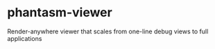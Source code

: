# phantasm-viewer
Render-anywhere viewer that scales from one-line debug views to full applications
